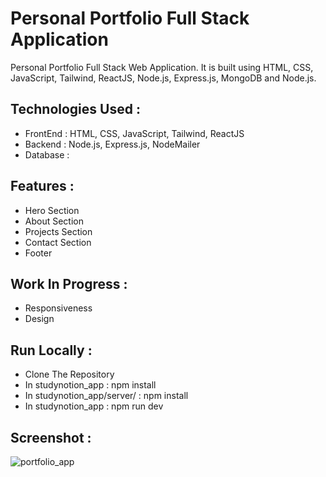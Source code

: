 # Personal Portfolio Full Stack Application
Personal Portfolio Full Stack Web Application. It is built using HTML, CSS, JavaScript, Tailwind, ReactJS, Node.js, Express.js, MongoDB and Node.js. 

## Technologies Used :
- FrontEnd : HTML, CSS, JavaScript, Tailwind, ReactJS
- Backend : Node.js, Express.js, NodeMailer
- Database :

## Features :
- Hero Section
- About Section
- Projects Section
- Contact Section
- Footer

## Work In Progress :
- Responsiveness
- Design

## Run Locally :
 - Clone The Repository
 - In studynotion_app : npm install
 - In studynotion_app/server/ : npm install
 - In studynotion_app : npm run dev

## Screenshot :

![portfolio_app](https://github.com/jaydeepbariya/portfolio_app_fullstack/assets/107403009/d87cbc63-2002-4342-a9c6-0be8f4181f7c)




